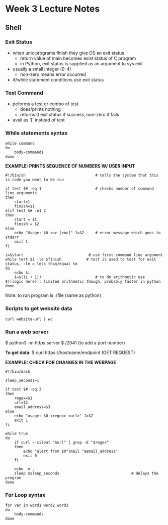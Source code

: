 # Week 3 Lecture Notes

## Shell 

### Exit Status
- when unix programs finish they give OS an exit status 
    - return value of main becomes exist status of C program 
    - in Python, exit status is supplied as an argument to sys.exit 
- usually a small integer (0-4) 
    - non-zero means error occurred 
- if/while statement conditions use exit status 

### Test Command
- peforms a test or combo of test 
    - does/prints nothing
    - returns 0 exit status if success, non-zero if fails 
- avail as '[' instead of test 

### While statements syntax
```
while command 
do 
    body-commands
done
```

**EXAMPLE: PRINTS SEQUENCE OF NUMBERS W/ USER INPUT** 
```
#!/bin/sh                               # tells the system that this is code you want to be run 

if test $# -eq 1                        # checks number of command line arguments
then
    start=1
    finish=$1
elif test $# -e1 2
then
    start = $1
    finish = $2
else
    echo "Usage: $0 <n> [<m>]" 1>&2     # error message which goes to stderr
    exit 1
fi

i=$start                             # use first command line argument
while test $i -le $finish           # test is used to test for exit status, -le = less than/equal to
do
    echo $i
    i=$((i + 1))                        # to do arithmetic use $((logic here)): limited arithmetic though, probably faster in python
done
```

Note: to run program is ./file (same as python)

### Scripts to get website data 
```
curl website-url | wc
```

### Run a web server 
$ python3 -m https.server 
$ /2041 (to add a port number)

**To get data**:
$ curl https://hostname/endpoint (GET REQUEST)

**EXAMPLE: CHECK FOR CHANGES IN THE WEBPAGE**
```
#!/bin/dash

sleep_seconds=1 

if test $# -eq 2
then
    regex=$1
    url=$2
    email_address=$3
else
    echo "usage: $0 <regex> <url>" 1>&2
    exit 1
fi

while true 
do
    if curl --silent "$url" | grep -E "$regex" 
    then 
        echo "alert from $0"|mail "$email_address"
        exit 0
    fi

    echo -n .
    sleep $sleep_seconds                                # delays the program 
done
```

### For Loop syntax

```
for var in word1 word2 word3
do
    body-commands
done
```